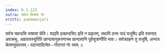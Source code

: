 ```yaml
---
index: 6.1.122
sutra: सर्वत्र विभाषा गोः
vritti: padamanjari
---
```


 सर्वत्र च्छन्दसि भाषायां चेति। यद्यपि ठ्च्छन्दसिऽ इति न प्रकृतम्, तथापि ठन्तः पादं यजुषिऽ इति वचनात् अवक्रमुः, अव्रतावस्युरिति छान्दसानुकरणाच्च छान्दसानि पूर्वसूत्राणीति भावः। सर्वत्रग्रहणं तु यजुषि, अन्यत्र चेत्यप्युपपन्तम्। पदान्तादित्येव--गोरागतं गोः स्वम् ॥